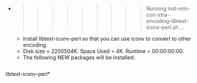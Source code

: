 * >>>>>>>>> Running inst-min-con-xtra-encoding-libtext-iconv-perl.sh ...
  * Install libtext-iconv-perl so that you can use iconv to convert to other encoding.
  * Disk size = 2200504K. Space Used = 4K. Runtime = 00:00:00:00.
  * The following NEW packages will be installed:
  ```bash
libtext-iconv-perl*
  ```
